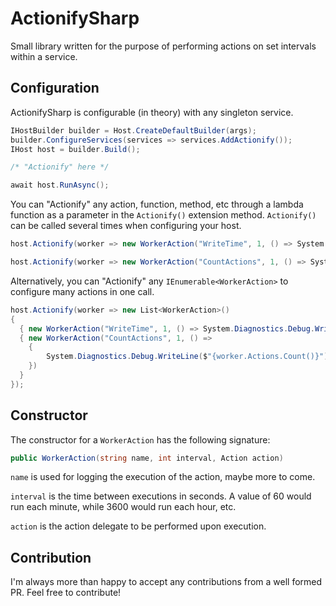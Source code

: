 # ActionifySharp
Small library written for the purpose of performing actions on set intervals within a service.

## Configuration
ActionifySharp is configurable (in theory) with any singleton service.
```cs
IHostBuilder builder = Host.CreateDefaultBuilder(args);
builder.ConfigureServices(services => services.AddActionify());
IHost host = builder.Build();

/* "Actionify" here */

await host.RunAsync();

```
You can "Actionify" any action, function, method, etc through a lambda function as a parameter in the `Actionify()` extension method. `Actionify()` can be called several times when configuring your host.
```cs
host.Actionify(worker => new WorkerAction("WriteTime", 1, () => System.Diagnostics.Debug.WriteLine($"{DateTime.Now}")));

host.Actionify(worker => new WorkerAction("CountActions", 1, () => System.Diagnostics.Debug.WriteLine($"{worker.Actions.Count()}")));
```

Alternatively, you can "Actionify" any `IEnumerable<WorkerAction>` to configure many actions in one call.
```cs
host.Actionify(worker => new List<WorkerAction>()
{
  { new WorkerAction("WriteTime", 1, () => System.Diagnostics.Debug.WriteLine($"{DateTime.Now}")) },
  { new WorkerAction("CountActions", 1, () =>
    {
        System.Diagnostics.Debug.WriteLine($"{worker.Actions.Count()}");
    })
  }
});
```

## Constructor
The constructor for a `WorkerAction` has the following signature:

```cs
public WorkerAction(string name, int interval, Action action)
```

`name` is used for logging the execution of the action, maybe more to come.

`interval` is the time between executions in seconds. A value of 60 would run each minute, while 3600 would run each hour, etc.

`action` is the action delegate to be performed upon execution.

## Contribution
I'm always more than happy to accept any contributions from a well formed PR. Feel free to contribute!
